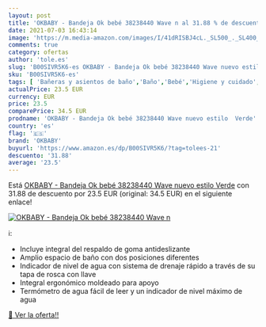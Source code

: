 ```yaml
---
layout: post
title: 'OKBABY - Bandeja Ok bebé 38238440 Wave n al 31.88 % de descuento'
date: 2021-07-03 16:43:14
image: 'https://m.media-amazon.com/images/I/41dRISBJ4cL._SL500_._SL400_.jpg'
comments: true
category: ofertas
author: 'tole.es'
slug: 'B00SIVR5K6-es OKBABY - Bandeja Ok bebé 38238440 Wave nuevo estilo Verde'
sku: 'B00SIVR5K6-es'
tags: [ 'Bañeras y asientos de baño','Baño','Bebé','Higiene y cuidado','bebé','okbaby', ]
actualPrice: 23.5 EUR
currency: EUR
price: 23.5
comparePrice: 34.5 EUR
prodname: 'OKBABY - Bandeja Ok bebé 38238440 Wave nuevo estilo  Verde'
country: 'es'
flag: '🇪🇸'
brand: 'OKBABY'
buyurl: 'https://www.amazon.es/dp/B00SIVR5K6/?tag=tolees-21'
descuento: '31.88'
average: '23.5'
---
```


Está [OKBABY - Bandeja Ok bebé 38238440 Wave nuevo estilo  Verde](https://www.amazon.es/dp/B00SIVR5K6/?tag=tolees-21) con 31.88 de descuento por 23.5 EUR (original: 34.5 EUR) en el siguiente enlace!

[![OKBABY - Bandeja Ok bebé 38238440 Wave n](https://m.media-amazon.com/images/I/41dRISBJ4cL._SL500_._SL400_.jpg)](https://www.amazon.es/dp/B00SIVR5K6/?tag=tolees-21)

ℹ️:

- Incluye integral del respaldo de goma antideslizante
- Amplio espacio de baño con dos posiciones diferentes
- Indicador de nivel de agua con sistema de drenaje rápido a través de su tapa de rosca con llave
- Integral ergonómico moldeado para apoyo
- Termómetro de agua fácil de leer y un indicador de nivel máximo de agua

[🛒 Ver la oferta!!](https://www.amazon.es/dp/B00SIVR5K6/?tag=tolees-21)
